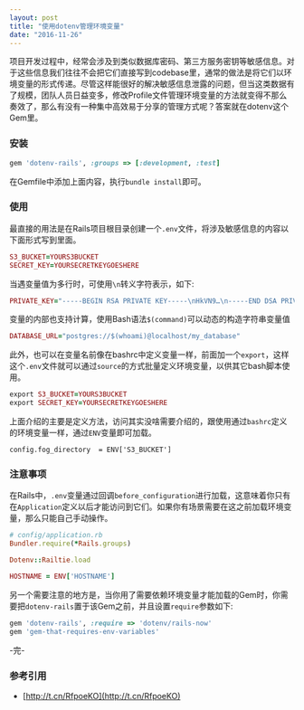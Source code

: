 ```yaml
---
layout: post
title: "使用dotenv管理环境变量"
date: "2016-11-26"
---
```


项目开发过程中，经常会涉及到类似数据库密码、第三方服务密钥等敏感信息。对于这些信息我们往往不会把它们直接写到codebase里，通常的做法是将它们以环境变量的形式传递。尽管这样能很好的解决敏感信息泄露的问题，但当这类数据有了规模，团队人员日益变多，修改Profile文件管理环境变量的方法就变得不那么奏效了，那么有没有一种集中高效易于分享的管理方式呢？答案就在dotenv这个Gem里。

### 安装
```ruby
gem 'dotenv-rails', :groups => [:development, :test]
```

在Gemfile中添加上面内容，执行`bundle install`即可。


### 使用

最直接的用法是在Rails项目根目录创建一个`.env`文件，将涉及敏感信息的内容以下面形式写到里面。

```ruby
S3_BUCKET=YOURS3BUCKET
SECRET_KEY=YOURSECRETKEYGOESHERE
```

当遇变量值为多行时，可使用`\n`转义字符表示，如下:

```ruby
PRIVATE_KEY="-----BEGIN RSA PRIVATE KEY-----\nHkVN9…\n-----END DSA PRIVATE KEY-----\n"
```

变量的内部也支持计算，使用Bash语法`$(command)`可以动态的构造字符串变量值

```ruby
DATABASE_URL="postgres://$(whoami)@localhost/my_database"
```

此外，也可以在变量名前像在bashrc中定义变量一样，前面加一个`export`，这样这个`.env`文件就可以通过`source`的方式批量定义环境变量，以供其它bash脚本使用。

```ruby
export S3_BUCKET=YOURS3BUCKET
export SECRET_KEY=YOURSECRETKEYGOESHERE
```

上面介绍的主要是定义方法，访问其实没啥需要介绍的，跟使用通过`bashrc`定义的环境变量一样，通过`ENV`变量即可加载。

```
config.fog_directory  = ENV['S3_BUCKET']
```


### 注意事项
在Rails中，`.env`变量通过回调`before_configuration`进行加载，这意味着你只有在`Application`定义以后才能访问到它们。如果你有场景需要在这之前加载环境变量，那么只能自己手动操作。

```ruby
# config/application.rb
Bundler.require(*Rails.groups)

Dotenv::Railtie.load

HOSTNAME = ENV['HOSTNAME']
```

另一个需要注意的地方是，当你用了需要依赖环境变量才能加载的Gem时，你需要把`dotenv-rails`置于该Gem之前，并且设置`require`参数如下:

```ruby
gem 'dotenv-rails', :require => 'dotenv/rails-now'
gem 'gem-that-requires-env-variables'
```

-完-

### 参考引用
+ [http://t.cn/RfpoeKO](http://t.cn/RfpoeKO)
